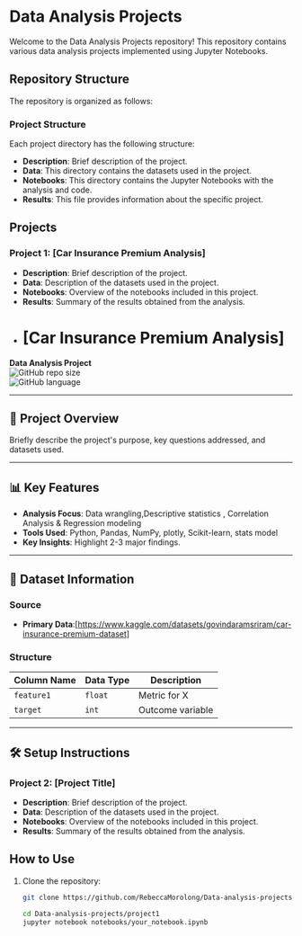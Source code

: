 # Data Analysis Projects

Welcome to the Data Analysis Projects repository! This repository contains various data analysis projects implemented using Jupyter Notebooks.

## Repository Structure

The repository is organized as follows:


### Project Structure

Each project directory has the following structure:

- **Description**: Brief description of the project.
- **Data**: This directory contains the datasets used in the project.
- **Notebooks**: This directory contains the Jupyter Notebooks with the analysis and code.
- **Results**: This file provides information about the specific project.

## Projects

### Project 1: [Car Insurance Premium Analysis]

- **Description**: Brief description of the project.
- **Data**: Description of the datasets used in the project.
- **Notebooks**: Overview of the notebooks included in this project.
- **Results**: Summary of the results obtained from the analysis.
- # [Car Insurance Premium Analysis]  
**Data Analysis Project**  
![GitHub repo size](https://github.com/RebeccaMorolong/Data-analysis-projects/blob/main/Insurance%20car%20data%20analysis.ipynb)    
![GitHub language](Python)

---

## 📌 Project Overview  
Briefly describe the project's purpose, key questions addressed, and datasets used.

---

## 📊 Key Features  
- **Analysis Focus**: Data wrangling,Descriptive statistics , Correlation Analysis & Regression modeling  
- **Tools Used**: Python, Pandas, NumPy, plotly, Scikit-learn, stats model  
- **Key Insights**: Highlight 2-3 major findings.  

---

## 📁 Dataset Information  
### Source  
- **Primary Data**:[https://www.kaggle.com/datasets/govindaramsriram/car-insurance-premium-dataset]   

### Structure  
| Column Name | Data Type | Description |  
|-------------|-----------|-------------|  
| `feature1`  | `float`   | Metric for X |  
| `target`    | `int`     | Outcome variable |  

---

## 🛠️ Setup Instructions  


### Project 2: [Project Title]

- **Description**: Brief description of the project.
- **Data**: Description of the datasets used in the project.
- **Notebooks**: Overview of the notebooks included in this project.
- **Results**: Summary of the results obtained from the analysis.

## How to Use

1. Clone the repository:
   ```bash
   git clone https://github.com/RebeccaMorolong/Data-analysis-projects.git

   cd Data-analysis-projects/project1
   jupyter notebook notebooks/your_notebook.ipynb
